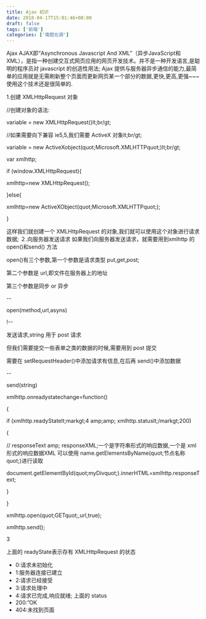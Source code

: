 ```yaml
---
title: Ajax 初识
date: 2018-04-17T15:01:46+08:00 
draft: false
tags: ['前端']
categories: ['南腔北调']
---
```


Ajax AJAX即“Asynchronous Javascript And XML”（异步JavaScript和XML），是指一种创建交互式网页应用的网页开发技术。并不是一种开发语言,是聪明的程序员对 javascript 的创造性用法; Ajax 提供与服务器异步通信的能力,最简单的应用就是无需刷新整个页面而更新网页某一个部分的数据,更快,更高,更强~~~ 使用这个技术还是很简单的.
<!-- more -->
1.创建 XMLHttpRequest 对象


//创建对象的语法:

variable = new XMLHttpRequest()lt;br/gt;

//如果需要向下兼容 ie5,5,我们需要 ActiveX 对象lt;br/gt;

variable = new ActiveXobject(quot;Microsoft.XMLHTTPquot;)lt;br/gt;

var xmlhttp;

if (window.XMLHttpRequest){

xmlhttp=new XMLHttpRequest();

}else{

xmlhttp=new ActiveXObject(quot;Microsoft.XMLHTTPquot;);

}

这样我们就创建一个 XMLHttpRequest 的对象,我们就可以使用这个对象进行请求数据; ２.向服务器发送请求 如果我们向服务器发送请求，就需要用到xmlhttp 的 open()和send() 方法



open()有三个参数,第一个参数是请求类型 put,get,post;

第二个参数是 url,即文件在服务器上的地址

第三个参数是同步 or 异步

\--

open(method,url,asyns)

!--

发送请求,string 用于 post 请求

但我们需要提交一些表单之类的数据的时候,需要用到 post 提交

需要在 setRequestHeader()中添加请求有信息,在后再 send()中添加数据

\--

send(string)

xmlhttp.onreadystatechange=function()

{

if (xmlhttp.readyStatelt;markgt;4 amp;amp; xmlhttp.statuslt;/markgt;200)

{

// responseText amp; responseXML;一个是字符串形式的响应数据,一个是 xml 形式的响应数据XML 可以使用 name.getElementsByName(quot;节点名称quot;)进行读取

document.getElementById(quot;myDivquot;).innerHTML=xmlhttp.responseText;

}

}

xmlhttp.open(quot;GETquot;,url,true);

xmlhttp.send();

3

上面的 readyState表示存有 XMLHttpRequest 的状态

*   0:请求未初始化
*   1:服务器连接已建立
*   2:请求已经接受
*   3:请求处理中
*   4:请求已完成,响应就绪; 上面的 status
*   200:”OK
*   404:未找到页面
